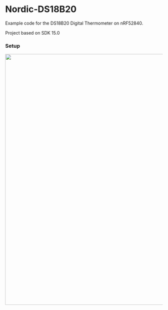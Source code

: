 # Nordic-DS18B20
Example code for the DS18B20 Digital Thermometer on nRF52840.

Project based on SDK 15.0

### Setup
<img src="https://github.com/sigurdnev/Nordic-DS18B20/blob/master/nordic-ds18b20.jpg" width="800">
